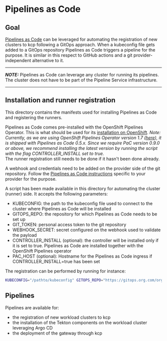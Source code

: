 # Pipelines as Code

## Goal

[Pipelines as Code](https://pipelinesascode.com/) can be leveraged for automating the registration of new clusters to kcp following a GitOps approach.
When a kubeconfig file gets added to a GitOps repository Pipelines as Code triggers a pipeline for the purpose. It is similar in this respect to GitHub actions and a git provider-independent alternative to it.

---
**_NOTE:_**  Pipelines as Code can leverage any cluster for running its pipelines. The cluster does not have to be part of the Pipeline Service infrastructure.

---

## Installation and runner registration

This directory contains the manifests used for installing Pipelines as Code and registering the runners.

Pipelines as Code comes pre-installed with the OpenShift Pipelines Operator. This is what should be used for its [installation on OpenShift](https://docs.openshift.com/container-platform/4.10/cicd/pipelines/installing-pipelines.html).
_Note: Currently, as we are using OpenShift Pipelines Operator version 1.7 ([here](../../gitops/argocd/tektoncd/openshift-operator.yaml)), it is shipped with Pipelines as Code 0.5.x. Since we require PaC version 0.9.0 or above, we recommend installing the latest version by running the script with the flag CONTROLLER_INSTALL set to true._  
The runner registration still needs to be done if it hasn't been done already.

A webhook and credentials need to be added on the provider side of the git repository. Follow the [Pipelines as Code instructions](https://pipelinesascode.com/docs/install/) specific to your provider for the purpose.

A script has been made available in this directory for automating the cluster (runner) side. It accepts the following parameters:

- KUBECONFIG: the path to the kubeconfig file used to connect to the cluster where Pipelines as Code will be installed
- GITOPS_REPO: the repository for which Pipelines as Code needs to be set up
- GIT_TOKEN: personal access token to the git repository
- WEBHOOK_SECRET: secret configured on the webhook used to validate the payload
- CONTROLLER_INSTALL (optional): the controller will be installed only if it is set to true. Pipelines as Code are installed together with the OpenShift Pipelines operator
- PAC_HOST (optional): Hostname for the Pipelines as Code ingress if CONTROLLER_INSTALL=true has been set

The registration can be performed by running for instance:

```bash
KUBECONFIG="/pathto/kubeconfig" GITOPS_REPO="https://gitops.org.com/org/pipeline-service-infra" GIT_TOKEN="s2sdfdsf3EFfd42fFSfsg4ds" WEBHOOK_SECRET="b3erewer43a44eerwsafdfasf11cd37" ./setup.sh
```

## Pipelines

Pipelines are available for:

- the registration of new workload clusters to kcp
- the installation of the Tekton components on the workload cluster leveraging Argo CD
- the deployment of the gateway through kcp
